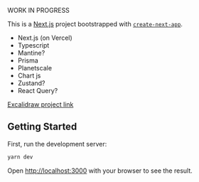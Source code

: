 WORK IN PROGRESS

This is a [Next.js](https://nextjs.org/) project bootstrapped with
[`create-next-app`](https://github.com/vercel/next.js/tree/canary/packages/create-next-app).

- Next.js (on Vercel)
- Typescript
- Mantine?
- Prisma
- Planetscale
- Chart js
- Zustand?
- React Query?

[Excalidraw project link](https://excalidraw.com/#json=zyiX7ACMtNkMCRQRQl7PG,C47Ni1Xz0bOE3alaKpkRqA)

## Getting Started

First, run the development server:

```bash
yarn dev
```

Open [http://localhost:3000](http://localhost:3000) with your browser to see the result.

